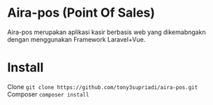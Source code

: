 # Aira-pos (Point Of Sales)
Aira-pos merupakan aplikasi kasir berbasis web yang dikemabngakn dengan menggunakan Framework Laravel+Vue.

# Install
Clone `git clone https://github.com/tony3supriadi/aira-pos.git`
Composer `composer install`
